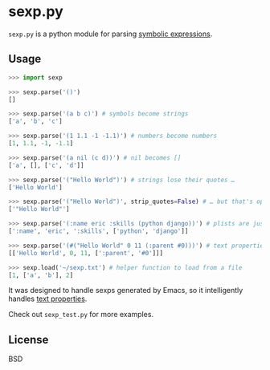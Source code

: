 sexp.py
=======

`sexp.py` is a python module for parsing [symbolic expressions](http://en.wikipedia.org/wiki/S-expression).

Usage
-----

```python
>>> import sexp

>>> sexp.parse('()')
[]

>>> sexp.parse('(a b c)') # symbols become strings
['a', 'b', 'c']

>>> sexp.parse('(1 1.1 -1 -1.1)') # numbers become numbers
[1, 1.1, -1, -1.1]

>>> sexp.parse('(a nil (c d))') # nil becomes []
['a', [], ['c', 'd']]

>>> sexp.parse('("Hello World")') # strings lose their quotes …
['Hello World']

>>> sexp.parse('("Hello World")', strip_quotes=False) # … but that's optional
['"Hello World"']

>>> sexp.parse('(:name eric :skills (python django))') # plists are just symbols
[':name', 'eric', ':skills', ['python', 'django']]

>>> sexp.parse('(#("Hello World" 0 11 (:parent #0)))') # text properties work fine
[['Hello World', 0, 11, [':parent', '#0']]]

>>> sexp.load('~/sexp.txt') # helper function to load from a file
[1, ['a', 'b'], 2]
```

It was designed to handle sexps generated by Emacs, so it
intelligently handles
[text properties](http://www.gnu.org/software/emacs/manual/html_node/elisp/Text-Props-and-Strings.html).

Check out `sexp_test.py` for more examples.

License
-------

BSD
